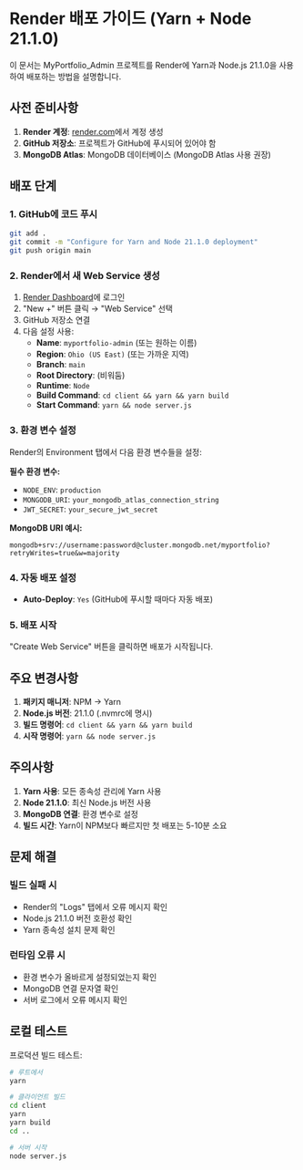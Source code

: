# Render 배포 가이드 (Yarn + Node 21.1.0)

이 문서는 MyPortfolio_Admin 프로젝트를 Render에 Yarn과 Node.js 21.1.0을 사용하여 배포하는 방법을 설명합니다.

## 사전 준비사항

1. **Render 계정**: [render.com](https://render.com)에서 계정 생성
2. **GitHub 저장소**: 프로젝트가 GitHub에 푸시되어 있어야 함
3. **MongoDB Atlas**: MongoDB 데이터베이스 (MongoDB Atlas 사용 권장)

## 배포 단계

### 1. GitHub에 코드 푸시

```bash
git add .
git commit -m "Configure for Yarn and Node 21.1.0 deployment"
git push origin main
```

### 2. Render에서 새 Web Service 생성

1. [Render Dashboard](https://dashboard.render.com)에 로그인
2. "New +" 버튼 클릭 → "Web Service" 선택
3. GitHub 저장소 연결
4. 다음 설정 사용:
   - **Name**: `myportfolio-admin` (또는 원하는 이름)
   - **Region**: `Ohio (US East)` (또는 가까운 지역)
   - **Branch**: `main`
   - **Root Directory**: (비워둠)
   - **Runtime**: `Node`
   - **Build Command**: `cd client && yarn && yarn build`
   - **Start Command**: `yarn && node server.js`

### 3. 환경 변수 설정

Render의 Environment 탭에서 다음 환경 변수들을 설정:

**필수 환경 변수:**
- `NODE_ENV`: `production`
- `MONGODB_URI`: `your_mongodb_atlas_connection_string`
- `JWT_SECRET`: `your_secure_jwt_secret`

**MongoDB URI 예시:**
```
mongodb+srv://username:password@cluster.mongodb.net/myportfolio?retryWrites=true&w=majority
```

### 4. 자동 배포 설정

- **Auto-Deploy**: `Yes` (GitHub에 푸시할 때마다 자동 배포)

### 5. 배포 시작

"Create Web Service" 버튼을 클릭하면 배포가 시작됩니다.

## 주요 변경사항

1. **패키지 매니저**: NPM → Yarn
2. **Node.js 버전**: 21.1.0 (.nvmrc에 명시)
3. **빌드 명령어**: `cd client && yarn && yarn build`
4. **시작 명령어**: `yarn && node server.js`

## 주의사항

1. **Yarn 사용**: 모든 종속성 관리에 Yarn 사용
2. **Node 21.1.0**: 최신 Node.js 버전 사용
3. **MongoDB 연결**: 환경 변수로 설정
4. **빌드 시간**: Yarn이 NPM보다 빠르지만 첫 배포는 5-10분 소요

## 문제 해결

### 빌드 실패 시
- Render의 "Logs" 탭에서 오류 메시지 확인
- Node.js 21.1.0 버전 호환성 확인
- Yarn 종속성 설치 문제 확인

### 런타임 오류 시
- 환경 변수가 올바르게 설정되었는지 확인
- MongoDB 연결 문자열 확인
- 서버 로그에서 오류 메시지 확인

## 로컬 테스트

프로덕션 빌드 테스트:
```bash
# 루트에서
yarn

# 클라이언트 빌드
cd client
yarn
yarn build
cd ..

# 서버 시작
node server.js
```

